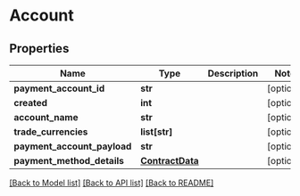 # Account

## Properties
Name | Type | Description | Notes
------------ | ------------- | ------------- | -------------
**payment_account_id** | **str** |  | [optional] 
**created** | **int** |  | [optional] 
**account_name** | **str** |  | [optional] 
**trade_currencies** | **list[str]** |  | [optional] 
**payment_account_payload** | **str** |  | [optional] 
**payment_method_details** | [**ContractData**](ContractData.md) |  | [optional] 

[[Back to Model list]](../README.md#documentation-for-models) [[Back to API list]](../README.md#documentation-for-api-endpoints) [[Back to README]](../README.md)


